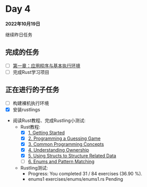 # Day 4

**2022年10月19日**

继续昨日任务

## 完成的任务

- [ ] [第一章：应用程序与基本执行环境](https://learningos.github.io/rust-based-os-comp2022/chapter1/index.html)
- [ ] 完成Rust学习项目

## 正在进行的子任务

- [ ] 构建裸机执行环境
- [x] 安装rustlings
- 阅读Rust教程、完成Rustling小测试:
  - Rust教程: 
    - [x] [1. Getting Started](https://doc.rust-lang.org/book/ch01-00-getting-started.html)
    - [x] [2. Programming a Guessing Game](https://doc.rust-lang.org/book/ch02-00-guessing-game-tutorial.html)
    - [x] [3. Common Programming Concepts](https://doc.rust-lang.org/book/ch03-00-common-programming-concepts.html)
    - [x] [4. Understanding Ownership](https://doc.rust-lang.org/book/ch04-00-understanding-ownership.html)
    - [x] [5. Using Structs to Structure Related Data](https://doc.rust-lang.org/book/ch05-00-structs.html)
    - [ ] [6. Enums and Pattern Matching](https://doc.rust-lang.org/book/ch06-00-enums.html)
  - Rustling测试:
    - Progress: You completed 31 / 84 exercises (36.90 %).
    - enums1 exercises/enums/enums1.rs Pending

